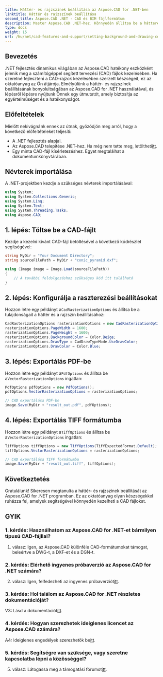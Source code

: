 ```yaml
---
title: Háttér- és rajzszínek beállítása az Aspose.CAD for .NET-ben
linktitle: Háttér és rajzszínek beállítása
second_title: Aspose.CAD .NET - CAD és BIM fájlformátum
description: Master Aspose.CAD .NET-hez. Könnyedén állítsa be a hátteret és a rajzszíneket. Kövesse lépésenkénti útmutatónkat.
type: docs
weight: 15
url: /hu/net/cad-features-and-support/setting-background-and-drawing-colors/
---
```

## Bevezetés

.NET fejlesztés dinamikus világában az Aspose.CAD hatékony eszközként jelenik meg a számítógéppel segített tervezési (CAD) fájlok kezelésében. Ha szeretné fejleszteni a CAD-rajzok kezelésében szerzett készségeit, ez az oktatóanyag az Ön átjárója. Elmélyülünk a háttér- és rajzszínek beállításának bonyolultságában az Aspose.CAD for .NET használatával, és lépésről lépésre nyújtunk Önnek egy útmutatót, amely biztosítja az egyértelműséget és a hatékonyságot.

## Előfeltételek

Mielőtt nekivágnánk ennek az útnak, győződjön meg arról, hogy a következő előfeltételeket teljesíti:

- A .NET fejlesztés alapjai.
-  Az Aspose.CAD telepítése .NET-hez. Ha még nem tette meg, letöltheti[itt](https://releases.aspose.com/cad/net/).
- Egy minta CAD-fájl kísérletezéshez. Egyet megtalálhat a dokumentumkönyvtárában.

## Névterek importálása

A .NET-projektben kezdje a szükséges névterek importálásával:

```csharp
using System;
using System.Collections.Generic;
using System.Linq;
using System.Text;
using System.Threading.Tasks;
using Aspose.CAD;
```

## 1. lépés: Töltse be a CAD-fájlt

Kezdje a kezelni kívánt CAD-fájl betöltésével a következő kódrészlet segítségével:

```csharp
string MyDir = "Your Document Directory";
string sourceFilePath = MyDir + "conic_pyramid.dxf";

using (Image image = Image.Load(sourceFilePath))
{
    // A további feldolgozáshoz szükséges kód itt található
}
```

## 2. lépés: Konfigurálja a raszterezési beállításokat

 Hozzon létre egy példányt a`CadRasterizationOptions` és állítsa be a tulajdonságait a háttér és a rajzszín beállításához:

```csharp
CadRasterizationOptions rasterizationOptions = new CadRasterizationOptions();
rasterizationOptions.PageWidth = 1600;
rasterizationOptions.PageHeight = 1600;
rasterizationOptions.BackgroundColor = Color.Beige;
rasterizationOptions.DrawType = CadDrawTypeMode.UseDrawColor;
rasterizationOptions.DrawColor = Color.Blue;
```

## 3. lépés: Exportálás PDF-be

 Hozzon létre egy példányt a`PdfOptions` és állítsa be a`VectorRasterizationOptions` ingatlan:

```csharp
PdfOptions pdfOptions = new PdfOptions();
pdfOptions.VectorRasterizationOptions = rasterizationOptions;

// CAD exportálása PDF-be
image.Save(MyDir + "result_out.pdf", pdfOptions);
```

## 4. lépés: Exportálás TIFF formátumba

 Hozzon létre egy példányt a`TiffOptions` és állítsa be a`VectorRasterizationOptions` ingatlan:

```csharp
TiffOptions tiffOptions = new TiffOptions(TiffExpectedFormat.Default);
tiffOptions.VectorRasterizationOptions = rasterizationOptions;

// CAD exportálása TIFF formátumba
image.Save(MyDir + "result_out.tiff", tiffOptions);
```

## Következtetés

Gratulálunk! Sikeresen megtanulta a háttér- és rajzszínek beállítását az Aspose.CAD for .NET programban. Ez az oktatóanyag olyan készségekkel ruházza fel, amelyek segítségével könnyedén kezelheti a CAD fájlokat.

## GYIK

### 1. kérdés: Használhatom az Aspose.CAD for .NET-et bármilyen típusú CAD-fájllal?

1. válasz: Igen, az Aspose.CAD különféle CAD-formátumokat támogat, beleértve a DWG-t, a DXF-et és a DGN-t.

### 2. kérdés: Elérhető ingyenes próbaverzió az Aspose.CAD for .NET számára?

 2. válasz: Igen, felfedezheti az ingyenes próbaverziót[itt](https://releases.aspose.com/).

### 3. kérdés: Hol találom az Aspose.CAD for .NET részletes dokumentációját?

 V3: Lásd a dokumentációt[itt](https://reference.aspose.com/cad/net/).

### 4. kérdés: Hogyan szerezhetek ideiglenes licencet az Aspose.CAD számára?

 A4: Ideiglenes engedélyek szerezhetők be[itt](https://purchase.aspose.com/temporary-license/).

### 5. kérdés: Segítségre van szüksége, vagy szeretne kapcsolatba lépni a közösséggel?

 5. válasz: Látogassa meg a támogatási fórumot[itt](https://forum.aspose.com/c/cad/19).
